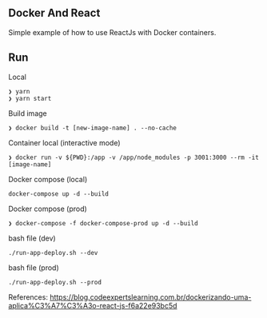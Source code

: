 ## Docker And React

Simple example of how to use ReactJs with Docker containers.

## Run

Local
```
❯ yarn 
❯ yarn start
```

Build image
```
❯ docker build -t [new-image-name] . --no-cache                                        
```

Container local (interactive mode)
```
❯ docker run -v ${PWD}:/app -v /app/node_modules -p 3001:3000 --rm -it [image-name]
```

Docker compose (local)
```
docker-compose up -d --build
```

Docker compose (prod)
```
❯ docker-compose -f docker-compose-prod up -d --build                                          
```

bash file (dev)
```
./run-app-deploy.sh --dev
```

bash file (prod)
```
./run-app-deploy.sh --prod
```

References: 
https://blog.codeexpertslearning.com.br/dockerizando-uma-aplica%C3%A7%C3%A3o-react-js-f6a22e93bc5d